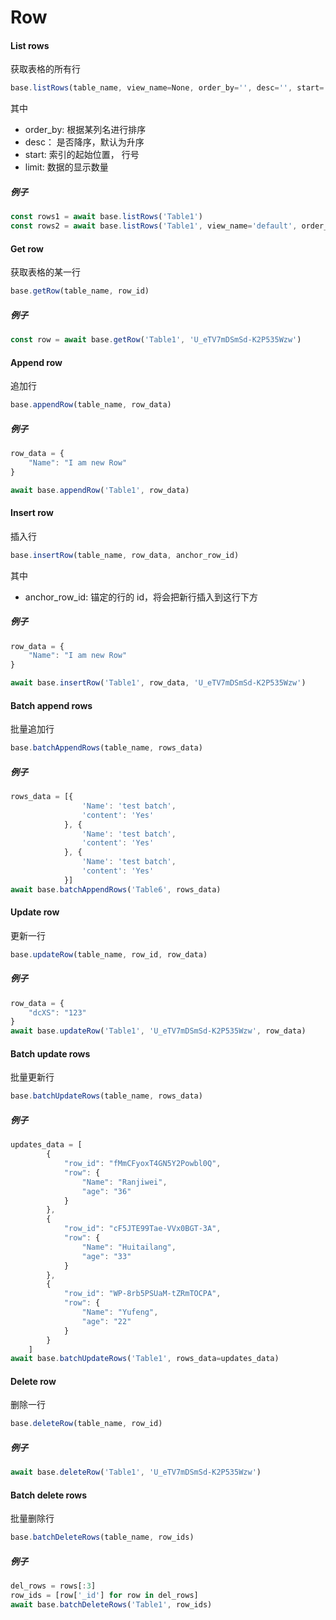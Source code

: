 # Row

#### List rows

获取表格的所有行

```javascript
base.listRows(table_name, view_name=None, order_by='', desc='', start='', limit='')
```

其中

* order_by: 根据某列名进行排序
* desc： 是否降序，默认为升序
* start: 索引的起始位置， 行号
* limit: 数据的显示数量

##### 例子

```javascript
const rows1 = await base.listRows('Table1')
const rows2 = await base.listRows('Table1', view_name='default', order_by='年龄', desc=True, start=5, limit=20)
```

#### Get row

获取表格的某一行

```javascript
base.getRow(table_name, row_id)
```

##### 例子

```javascript
const row = await base.getRow('Table1', 'U_eTV7mDSmSd-K2P535Wzw')
```

#### Append row

追加行

```javascript
base.appendRow(table_name, row_data)
```

##### 例子

```javascript
row_data = {
    "Name": "I am new Row"
}

await base.appendRow('Table1', row_data)
```

#### Insert row

插入行

```javascript
base.insertRow(table_name, row_data, anchor_row_id)
```

其中

* anchor_row_id: 锚定的行的 id，将会把新行插入到这行下方

##### 例子

```javascript
row_data = {
    "Name": "I am new Row"
}

await base.insertRow('Table1', row_data, 'U_eTV7mDSmSd-K2P535Wzw')
```

#### Batch append rows

批量追加行

```javascript
base.batchAppendRows(table_name, rows_data)
```

##### 例子

```javascript
rows_data = [{
                'Name': 'test batch',
                'content': 'Yes'
            }, {
                'Name': 'test batch',
                'content': 'Yes'
            }, {
                'Name': 'test batch',
                'content': 'Yes'
            }]
await base.batchAppendRows('Table6', rows_data)
```

#### Update row

更新一行

```javascript
base.updateRow(table_name, row_id, row_data)
```

##### 例子

```javascript
row_data = {
    "dcXS": "123"
}
await base.updateRow('Table1', 'U_eTV7mDSmSd-K2P535Wzw', row_data)
```

#### Batch update rows

批量更新行

```javascript
base.batchUpdateRows(table_name, rows_data)
```

##### 例子

```javascript
updates_data = [
        {
            "row_id": "fMmCFyoxT4GN5Y2Powbl0Q",
            "row": {
                "Name": "Ranjiwei",
                "age": "36"
            }
        },
        {
            "row_id": "cF5JTE99Tae-VVx0BGT-3A",
            "row": {
                "Name": "Huitailang",
                "age": "33"
            }
        },
        {
            "row_id": "WP-8rb5PSUaM-tZRmTOCPA",
            "row": {
                "Name": "Yufeng",
                "age": "22"
            }
        }
    ]
await base.batchUpdateRows('Table1', rows_data=updates_data)
```

#### Delete row

删除一行

```javascript
base.deleteRow(table_name, row_id)
```

##### 例子

```javascript
await base.deleteRow('Table1', 'U_eTV7mDSmSd-K2P535Wzw')
```

#### Batch delete rows

批量删除行

```javascript
base.batchDeleteRows(table_name, row_ids)
```

##### 例子

```javascript
del_rows = rows[:3]
row_ids = [row['_id'] for row in del_rows]
await base.batchDeleteRows('Table1', row_ids)
```
